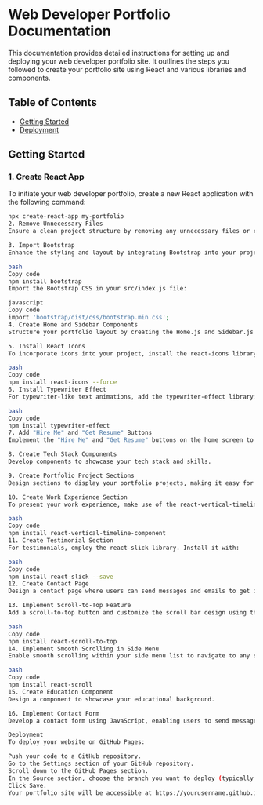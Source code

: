 # Web Developer Portfolio Documentation

This documentation provides detailed instructions for setting up and deploying your web developer portfolio site.
It outlines the steps you followed to create your portfolio site using React and various libraries and components.

## Table of Contents
- [Getting Started](#getting-started)
- [Deployment](#deployment)

## Getting Started

### 1. Create React App

To initiate your web developer portfolio, create a new React application with the following command:

```bash
npx create-react-app my-portfolio
2. Remove Unnecessary Files
Ensure a clean project structure by removing any unnecessary files or code generated by Create React App.

3. Import Bootstrap
Enhance the styling and layout by integrating Bootstrap into your project. Use this command:

bash
Copy code
npm install bootstrap
Import the Bootstrap CSS in your src/index.js file:

javascript
Copy code
import 'bootstrap/dist/css/bootstrap.min.css';
4. Create Home and Sidebar Components
Structure your portfolio layout by creating the Home.js and Sidebar.js components along with their respective CSS files.

5. Install React Icons
To incorporate icons into your project, install the react-icons library using:

bash
Copy code
npm install react-icons --force
6. Install Typewriter Effect
For typewriter-like text animations, add the typewriter-effect library:

bash
Copy code
npm install typewriter-effect
7. Add "Hire Me" and "Get Resume" Buttons
Implement the "Hire Me" and "Get Resume" buttons on the home screen to encourage user interaction.

8. Create Tech Stack Components
Develop components to showcase your tech stack and skills.

9. Create Portfolio Project Sections
Design sections to display your portfolio projects, making it easy for visitors to explore your work.

10. Create Work Experience Section
To present your work experience, make use of the react-vertical-timeline-component. Install it with:

bash
Copy code
npm install react-vertical-timeline-component
11. Create Testimonial Section
For testimonials, employ the react-slick library. Install it with:

bash
Copy code
npm install react-slick --save
12. Create Contact Page
Design a contact page where users can send messages and emails to get in touch with you.

13. Implement Scroll-to-Top Feature
Add a scroll-to-top button and customize the scroll bar design using the react-scroll-to-top library:

bash
Copy code
npm install react-scroll-to-top
14. Implement Smooth Scrolling in Side Menu
Enable smooth scrolling within your side menu list to navigate to any section with the react-scroll library:

bash
Copy code
npm install react-scroll
15. Create Education Component
Design a component to showcase your educational background.

16. Implement Contact Form
Develop a contact form using JavaScript, enabling users to send messages and emails, capturing user data for future use.

Deployment
To deploy your website on GitHub Pages:

Push your code to a GitHub repository.
Go to the Settings section of your GitHub repository.
Scroll down to the GitHub Pages section.
In the Source section, choose the branch you want to deploy (typically the main or master branch).
Click Save.
Your portfolio site will be accessible at https://yourusername.github.io/your-repository-name

